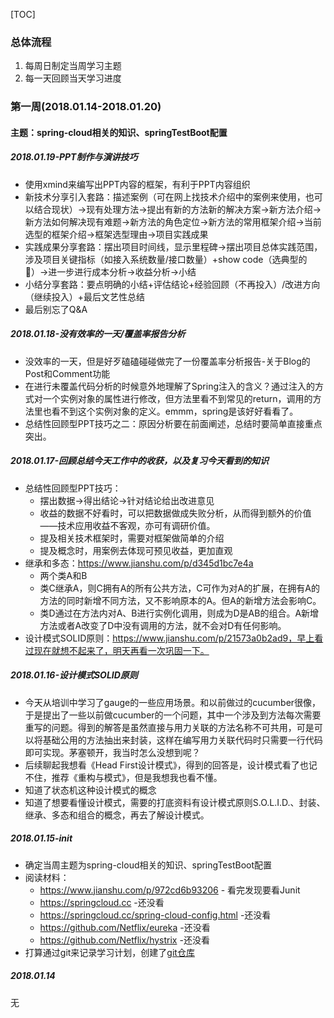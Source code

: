 [TOC]



### 总体流程

1. 每周日制定当周学习主题
2. 每一天回顾当天学习进度

### 第一周(2018.01.14-2018.01.20)
#### 主题：spring-cloud相关的知识、springTestBoot配置

##### 2018.01.19-PPT制作与演讲技巧

* 使用xmind来编写出PPT内容的框架，有利于PPT内容组织
* 新技术分享引入套路：描述案例（可在网上找技术介绍中的案例来使用，也可以结合现状）->现有处理方法->提出有新的方法新的解决方案->新方法介绍->新方法如何解决现有难题->新方法的角色定位->新方法的常用框架介绍->当前选型的框架介绍->框架选型理由->项目实践成果
* 实践成果分享套路：摆出项目时间线，显示里程碑->摆出项目总体实践范围，涉及项目关键指标（如接入系统数量/接口数量）+show code（选典型的🌰）->进一步进行成本分析->收益分析->小结
* 小结分享套路：要点明确的小结+评估结论+经验回顾（不再投入）/改进方向（继续投入）+最后文艺性总结
* 最后别忘了Q&A

##### 2018.01.18-没有效率的一天/覆盖率报告分析

* 没效率的一天，但是好歹磕磕碰碰做完了一份覆盖率分析报告-关于Blog的Post和Comment功能
* 在进行未覆盖代码分析的时候意外地理解了Spring注入的含义？通过注入的方式对一个实例对象的属性进行修改，但方法里看不到常见的return，调用的方法里也看不到这个实例对象的定义。emmm，spring是该好好看看了。
* 总结性回顾型PPT技巧之二：原因分析要在前面阐述，总结时要简单直接重点突出。

##### 2018.01.17-回顾总结今天工作中的收获，以及复习今天看到的知识

* 总结性回顾型PPT技巧：
  * 摆出数据->得出结论->针对结论给出改进意见
  * 收益的数据不好看时，可以把数据做成失败分析，从而得到额外的价值——技术应用收益不客观，亦可有调研价值。
  * 提及相关技术框架时，需要对框架做简单的介绍
  * 提及概念时，用案例去体现可预见收益，更加直观
* 继承和多态：https://www.jianshu.com/p/d345d1bc7e4a
  * 两个类A和B
  * 类C继承A，则C拥有A的所有公共方法，C可作为对A的扩展，在拥有A的方法的同时新增不同方法，又不影响原本的A。但A的新增方法会影响C。
  * 类D通过在方法内对A、B进行实例化调用，则成为D是AB的组合。A新增方法或者A改变了D中没有调用的方法，就不会对D有任何影响。
* 设计模式SOLID原则：https://www.jianshu.com/p/21573a0b2ad9，早上看过现在就想不起来了，明天再看一次巩固一下。

##### 2018.01.16-设计模式SOLID原则

* 今天从培训中学习了gauge的一些应用场景。和以前做过的cucumber很像，于是提出了一些以前做cucumber的一个问题，其中一个涉及到方法每次需要重写的问题。得到的解答是虽然直接与用力关联的方法名称不可共用，可是可以将基础公用的方法抽出来封装，这样在编写用力关联代码时只需要一行代码即可实现。茅塞顿开，我当时怎么没想到呢？
* 后续聊起我想看《Head First设计模式》，得到的回答是，设计模式看了也记不住，推荐《重构与模式》，但是我想我也看不懂。
* 知道了状态机这种设计模式的概念
* 知道了想要看懂设计模式，需要的打底资料有设计模式原则S.O.L.I.D.、封装、继承、多态和组合的概念，再去了解设计模式。



##### 2018.01.15-init

- 确定当周主题为spring-cloud相关的知识、springTestBoot配置
- 阅读材料：
  - https://www.jianshu.com/p/972cd6b93206 - 看完发现要看Junit
  - https://springcloud.cc -还没看
  - https://springcloud.cc/spring-cloud-config.html -还没看
  - https://github.com/Netflix/eureka -还没看
  - https://github.com/Netflix/hystrix -还没看
- 打算通过git来记录学习计划，创建了[git仓库](https://github.com/ElesG/LearnPlan)

##### 2018.01.14

无
##### 

